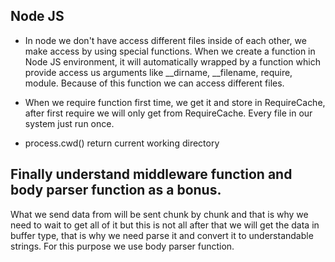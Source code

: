 ## Node JS

- In node we don't have access different files inside of each other, we make access by using special functions. When we create a function in Node JS environment, it will automatically wrapped by a function which provide access us arguments like __dirname, __filename, require, module. Because of this function we can access different files. 

- When we require function first time, we get it and store in RequireCache, after first require we will only get from RequireCache. Every file in our system just run once. 

- process.cwd() return current working directory

## Finally understand middleware function and body parser function as a bonus. 

What we send data from will be sent chunk by chunk and that is why we need to wait to get all of it but this is not all after that we will get the data in buffer type, that is why we need parse it and convert it to understandable strings. For this purpose we use body parser function. 
